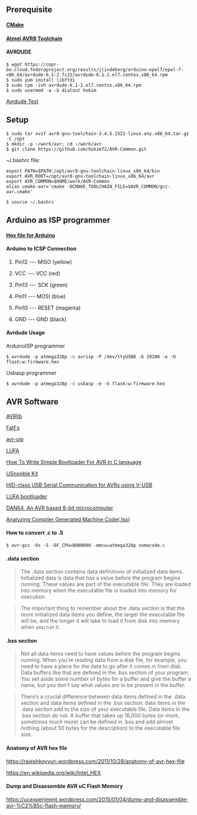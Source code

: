 ## Prerequisite

#### [CMake](http://www.cmake.org)
#### [Atmel AVR8 Toolchain](http://www.atmel.com/forms/software-download.aspx?target=tcm:26-64140)
#### AVRDUDE
```
$ wget https://copr-be.cloud.fedoraproject.org/results/jlindeberg/arduino-epel7/epel-7-x86_64/avrdude-6.1-2.fc22/avrdude-6.1-2.el7.centos.x86_64.rpm
$ sudo yum install libftdi
$ sudo rpm -ivh avrdude-6.1-2.el7.centos.x86_64.rpm
$ sudo usermod -a -G dialout hokim
```

[Avrdude Test](http://techareg.net/AvrProgrammer.html)

## Setup

```
$ sudo tar xvzf avr8-gnu-toolchain-3.4.5.1522-linux.any.x86_64.tar.gz -C /opt
$ mkdir -p ~/work/avr; cd ~/work/avr
$ git clone https://github.com/hokim72/AVR-Common.git
```
~/.bashrc file:
```
export PATH=$PATH:/opt/avr8-gnu-toolchain-linux_x86_64/bin
export AVR_ROOT=/opt/avr8-gnu-toolchain-linux_x86_64/avr
export AVR_COMMON=$HOME/work/AVR-Common
alias cmake-avr='cmake -DCMAKE_TOOLCHAIN_FILE=$AVR_COMMON/gcc-avr.cmake'
```
```
$ source ~/.bashrc
```

## Arduino as ISP programmer
#### [Hex file for Arduino ](ArduinoISP.hex)
#### Arduino to ICSP Connection

1. Pin12 --- MISO (yellow)

2. VCC --- VCC (red)

3. Pin13 --- SCK (green)

4. Pin11 --- MOSI (blue)

5. Pin10 --- RESET (magenta)

6. GND --- GND (black)

#### Avrdude Usage

ArduinoISP programmer
```
$ avrdude -p atmega328p -c avrisp -P /dev/ttyUSB0 -b 19200 -e -U flash:w:firmware.hex
```

Usbasp programmer
```
$ avrdude -p atmega328p -c usbasp -e -U flash:w:firmware.hex
```

## AVR Software

[AVRlib](http://www.procyonengineering.com/embedded/avr/avrlib/)

[FatFs](http://elm-chan.org/fsw/ff/00index_e.html)

[avr-uip](https://code.google.com/p/avr-uip/)

[LUFA](http://www.fourwalledcubicle.com/LUFA.php)

[How To Write Simple Bootloader For AVR In C language](http://www.engineersgarage.com/embedded/avr-microcontroller-projects/How-To-Write-a-Simple-Bootloader-For-AVR-In-C-language)

[USnoobie Kit](http://www.seeedstudio.com/wiki/Usnoobie_Kit)

[HID-class USB Serial Communication for AVRs using V-USB](http://rayshobby.net/hid-class-usb-serial-communication-for-avrs-using-v-usb/)

[LUFA bootloader](http://fourwalledcubicle.com/blog/2013/03/the-new-lufa-bootloader/)

[DAN64, An AVR based 8-bit microcomputer](http://www.usebox.net/jjm/dan64/)

[Analyzing Compiler Generated Machine Code(.lss)](http://msoe.us/taylor/tutorial/ce2810/lssfiles)

#### How to convert .c to .S

```
$ avr-gcc -Os -S -DF_CPU=8000000 -mmcu=atmega328p somecode.c
```

#### .data section

> The .data section contains data definitions of initialized data items. Initialized data is data that has a value before the program begins running. These values are part of the executable file. They are loaded into memory when the executable file is loaded into memory for execution.

> The important thing to remember about the .data section is that the more initialized data items you define, the larger the executable file will be, and the longer it will take to load it from disk into memory when you run it.

#### .bss section

> Not all data items need to have values before the program begins running. When you’re reading data from a disk file, for example, you need to have a place for the data to go after it comes in from disk. Data buffers like that are defined in the .bss section of your program. You set aside some number of bytes for a buffer and give the buffer a name, but you don’t say what values are to be present in the buffer.

> There’s a crucial difference between data items defined in the .data section and data items defined in the .bss section: data items in the .data section add to the size of your executable file. Data items in the .bss section do not. A buffer that takes up 16,000 bytes (or more, sometimes much more) can be defined in .bss and add almost nothing (about 50 bytes for the description) to the executable file size.

#### Anatomy of AVR hex file

https://rajeshkovvuri.wordpress.com/2011/10/28/anatomy-of-avr-hex-file

https://en.wikipedia.org/wiki/Intel_HEX

#### Dump and Disassemble AVR uC Flash Memory

https://ucexperiment.wordpress.com/2015/01/04/dump-and-disassemble-avr-%C2%B5c-flash-memory/
